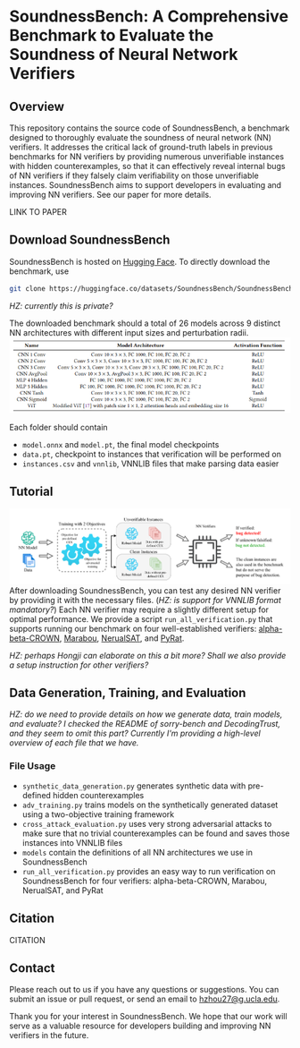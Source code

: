 # SoundnessBench: A Comprehensive Benchmark to Evaluate the Soundness of Neural Network Verifiers

## Overview

This repository contains the source code of SoundnessBench, a benchmark designed to thoroughly evaluate the soundness of neural network (NN) verifiers. It addresses the critical lack of ground-truth labels in previous benchmarks for NN verifiers by providing numerous unverifiable instances with hidden counterexamples, so that it can effectively reveal internal bugs of NN verifiers if they falsely claim verifiability on those unverifiable instances. SoundnessBench aims to support developers in evaluating and improving NN verifiers. See our paper for more details.

LINK TO PAPER

## Download SoundnessBench
SoundnessBench is hosted on [Hugging Face](https://huggingface.co/datasets/SoundnessBench/SoundnessBench). To directly download the benchmark, use 
```bash
git clone https://huggingface.co/datasets/SoundnessBench/SoundnessBench
```

*HZ: currently this is private?*

The downloaded benchmark should a total of 26 models across 9 distinct NN architectures with different input sizes and perturbation radii.
![Model architectures](/assets/model_architectures.png)

Each folder should contain 
* `model.onnx` and `model.pt`, the final model checkpoints
* `data.pt`, checkpoint to instances that verification will be performed on
* `instances.csv` and `vnnlib`, VNNLIB files that make parsing data easier

## Tutorial
![Verification flow](/assets/flow.png)
After downloading SoundnessBench, you can test any desired NN verifier by providing it with the necessary files. (*HZ: is support for VNNLIB format mandatory?*) Each NN verifier may require a slightly different setup for optimal performance. We provide a script `run_all_verification.py` that supports running our benchmark on four well-established verifiers: [alpha-beta-CROWN](https://github.com/Verified-Intelligence/alpha-beta-CROWN/), [Marabou](https://github.com/NeuralNetworkVerification/Marabou), [NerualSAT](https://github.com/dynaroars/neuralsat), and [PyRat](https://github.com/pyratlib/pyrat).

*HZ: perhaps Hongji can elaborate on this a bit more? Shall we also provide a setup instruction for other verifiers?*

## Data Generation, Training, and Evaluation
*HZ: do we need to provide details on how we generate data, train models, and evaluate? I checked the README of sorry-bench and DecodingTrust, and they seem to omit this part? Currently I'm providing a high-level overview of each file that we have.*

### File Usage
* `synthetic_data_generation.py` generates synthetic data with pre-defined hidden counterexamples
* `adv_training.py` trains models on the synthetically generated dataset using a two-objective training framework
* `cross_attack_evaluation.py` uses very strong adversarial attacks to make sure that no trivial counterexamples can be found and saves those instances into VNNLIB files
* `models` contain the definitions of all NN architectures we use in SoundnessBench
* `run_all_verification.py` provides an easy way to run verification on SoundnessBench for four verifiers: alpha-beta-CROWN, Marabou, NerualSAT, and PyRat

## Citation
CITATION

## Contact
Please reach out to us if you have any questions or suggestions. You can submit an issue or pull request, or send an email to [hzhou27@g.ucla.edu](mailto:hzhou27@g.ucla.edu). 

Thank you for your interest in SoundnessBench. We hope that our work will serve as a valuable resource for developers building and improving NN verifiers in the future.
